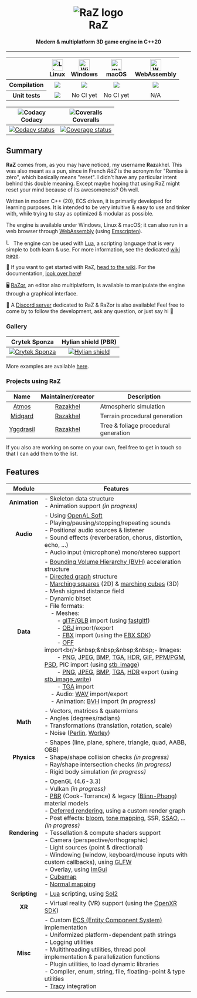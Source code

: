<h1 align="center">
    <img alt="RaZ logo" src="https://i.imgur.com/rwGGcpr.png" />
    <br/>
    RaZ
</h1>

<h4 align="center">Modern &amp; multiplatform 3D game engine in C++20</h4>

---

<table>
    <thead>
        <tr>
            <th></th>
            <th>
                <img alt="Linux build" src="https://upload.wikimedia.org/wikipedia/commons/thumb/3/3c/TuxFlat.svg/800px-TuxFlat.svg.png" align="center" height="30" /><br />
                Linux
            </th>
            <th>
                <img alt="Windows build" src="https://upload.wikimedia.org/wikipedia/commons/thumb/7/76/Windows_logo_-_2012_%28dark_blue%2C_lines_thinner%29.svg/414px-Windows_logo_-_2012_%28dark_blue%2C_lines_thinner%29.svg.png" align="center" height="30" /><br />
                Windows
            </th>
            <th>
                <img alt="macOS build" src="https://upload.wikimedia.org/wikipedia/commons/thumb/f/fa/Apple_logo_black.svg/245px-Apple_logo_black.svg.png" align="center" height="30" /><br />
                macOS
            </th>
            <th>
                <img alt="WASM build" src="https://upload.wikimedia.org/wikipedia/commons/thumb/3/30/WebAssembly_Logo.png/150px-WebAssembly_Logo.png" align="center" height="30" /><br />
                WebAssembly
            </th>
        </tr>
    </thead>
    <tbody>
        <tr>
            <th align="center">Compilation</th>
            <td align="center"><a alt="Linux build status" href="https://github.com/Razakhel/RaZ/actions"><img src="https://github.com/Razakhel/RaZ/actions/workflows/RaZ.yml/badge.svg?branch=master" /></a></td>
            <td align="center"><a alt="Windows build status" href="https://github.com/Razakhel/RaZ/actions"><img src="https://github.com/Razakhel/RaZ/actions/workflows/RaZ.yml/badge.svg?branch=master" /></a></td>
            <td align="center"><a alt="macOS build status" href="https://github.com/Razakhel/RaZ/actions"><img src="https://github.com/Razakhel/RaZ/actions/workflows/RaZ.yml/badge.svg?branch=master" /></a></td>
            <td align="center"><a alt="WASM build status" href="https://github.com/Razakhel/RaZ/actions"><img src="https://github.com/Razakhel/RaZ/actions/workflows/RaZ.yml/badge.svg?branch=master" /></a></td>
        </tr>
        <tr>
            <th align="center">Unit tests</th>
            <td align="center"><a alt="Linux tests build status" href="https://github.com/Razakhel/RaZ/actions"><img src="https://github.com/Razakhel/RaZ/actions/workflows/RaZ.yml/badge.svg?branch=master" /></a></td>
            <td align="center">No CI yet</td>
            <td align="center">No CI yet</td>
            <td align="center">N/A</td>
        </tr>
    </tbody>
</table>

|             <img alt="Codacy" src="https://avatars.githubusercontent.com/u/1834093?s=30&v=4" align="center" /><br />Codacy              |    <img alt="Coveralls" src="https://avatars3.githubusercontent.com/ml/318?s=30&v=4" align="center" /><br />Coveralls    |
|:---------------------------------------------------------------------------------------------------------------------------------------:|:------------------------------------------------------------------------------------------------------------------------:|
| [![Codacy status](https://api.codacy.com/project/badge/Grade/2c8f744cfabc41ada9bd73f72ddd080f)](https://app.codacy.com/gh/Razakhel/RaZ) | [![Coverage status](https://coveralls.io/repos/github/Razakhel/RaZ/badge.svg)](https://coveralls.io/github/Razakhel/RaZ) |

## Summary

**RaZ** comes from, as you may have noticed, my username **Raz**akhel. This was also meant as a pun, since in French _RàZ_ is the acronym for "Remise à zéro", which basically means "reset". I didn't have any particular intent behind this double meaning. Except maybe hoping that using RaZ might reset your mind because of its awesomeness? Oh well.

Written in modern C++ (20), ECS driven, it is primarily developed for learning purposes. It is intended to be very intuitive & easy to use and tinker with, while trying to stay as optimized & modular as possible.

The engine is available under Windows, Linux & macOS; it can also run in a web browser through [WebAssembly](https://webassembly.org/) (using [Emscripten](https://emscripten.org/)).

<img alt="Lua logo" src="https://upload.wikimedia.org/wikipedia/commons/thumb/c/cf/Lua-Logo.svg/30px-Lua-Logo.svg.png" height="16" width="16" /> The engine can be used with [Lua](https://www.lua.org/about.html), a scripting language that is very simple to both learn & use. For more information, see the dedicated [wiki page](https://github.com/Razakhel/RaZ/wiki/Lua).

📖 If you want to get started with RaZ, [head to the wiki](https://github.com/Razakhel/RaZ/wiki). For the documentation, [look over here](http://razakhel.github.io/RaZ/doc/)!

🖥️ [RaZor](https://github.com/Razakhel/RaZor), an editor also multiplatform, is available to manipulate the engine through a graphical interface.

💬 A [Discord server](https://discord.gg/25YGDED) dedicated to RaZ & RaZor is also available! Feel free to come by to follow the development, ask any question, or just say hi 👋

### Gallery

|                                    Crytek Sponza                                     |                                 Hylian shield (PBR)                                  |
|:------------------------------------------------------------------------------------:|:------------------------------------------------------------------------------------:|
| [![Crytek Sponza](https://i.imgur.com/Tr1nnjV.jpg)](https://i.imgur.com/Tr1nnjV.jpg) | [![Hylian shield](https://i.imgur.com/UZ90KKJ.jpg)](https://i.imgur.com/UZ90KKJ.jpg) |

More examples are available [here](https://github.com/Razakhel/RaZ/wiki/Examples).

### Projects using RaZ

|                        Name                        |           Maintainer/creator            | Description                          |
|:--------------------------------------------------:|:---------------------------------------:|--------------------------------------|
|     [Atmos](https://github.com/Razakhel/Atmos)     | [Razakhel](https://github.com/Razakhel) | Atmospheric simulation               |
|   [Midgard](https://github.com/Razakhel/Midgard)   | [Razakhel](https://github.com/Razakhel) | Terrain procedural generation        |
| [Yggdrasil](https://github.com/Razakhel/Yggdrasil) | [Razakhel](https://github.com/Razakhel) | Tree & foliage procedural generation |

If you also are working on some on your own, feel free to get in touch so that I can add them to the list.

## Features

|    Module     | Features                                                                                                                                                                                                                                                                                                                                                                                                                                                                                                                                                                                                                                                                                                                                                                                                                                                                                                                                                                                                                                                                                                                                                                                                                                                                                                                                                                                                                                                                                                                                                                                                                                                                                                                                                                                                                                                                                                                                                                                                                                                                                                                                                                                                                                                                                                                                                                                                                                                     |
|:-------------:|--------------------------------------------------------------------------------------------------------------------------------------------------------------------------------------------------------------------------------------------------------------------------------------------------------------------------------------------------------------------------------------------------------------------------------------------------------------------------------------------------------------------------------------------------------------------------------------------------------------------------------------------------------------------------------------------------------------------------------------------------------------------------------------------------------------------------------------------------------------------------------------------------------------------------------------------------------------------------------------------------------------------------------------------------------------------------------------------------------------------------------------------------------------------------------------------------------------------------------------------------------------------------------------------------------------------------------------------------------------------------------------------------------------------------------------------------------------------------------------------------------------------------------------------------------------------------------------------------------------------------------------------------------------------------------------------------------------------------------------------------------------------------------------------------------------------------------------------------------------------------------------------------------------------------------------------------------------------------------------------------------------------------------------------------------------------------------------------------------------------------------------------------------------------------------------------------------------------------------------------------------------------------------------------------------------------------------------------------------------------------------------------------------------------------------------------------------------|
| **Animation** | - Skeleton data structure<br/>- Animation support _(in progress)_                                                                                                                                                                                                                                                                                                                                                                                                                                                                                                                                                                                                                                                                                                                                                                                                                                                                                                                                                                                                                                                                                                                                                                                                                                                                                                                                                                                                                                                                                                                                                                                                                                                                                                                                                                                                                                                                                                                                                                                                                                                                                                                                                                                                                                                                                                                                                                                            |
|   **Audio**   | - Using [OpenAL Soft](https://openal-soft.org/)<br/>- Playing/pausing/stopping/repeating sounds<br/>- Positional audio sources & listener<br/>- Sound effects (reverberation, chorus, distortion, echo, ...)<br/>- Audio input (microphone) mono/stereo support                                                                                                                                                                                                                                                                                                                                                                                                                                                                                                                                                                                                                                                                                                                                                                                                                                                                                                                                                                                                                                                                                                                                                                                                                                                                                                                                                                                                                                                                                                                                                                                                                                                                                                                                                                                                                                                                                                                                                                                                                                                                                                                                                                                              |
|   **Data**    | - [Bounding Volume Hierarchy (BVH)](https://en.wikipedia.org/wiki/Bounding_volume_hierarchy) acceleration structure<br/>- [Directed graph](https://en.wikipedia.org/wiki/Directed_graph) structure<br/>- [Marching squares](https://en.wikipedia.org/wiki/Marching_squares) (2D) & [marching cubes](https://en.wikipedia.org/wiki/Marching_cubes) (3D)<br/>- Mesh signed distance field<br/>- Dynamic bitset<br/>- File formats:<br/>&nbsp;&nbsp;&nbsp;&nbsp;- Meshes:<br/>&nbsp;&nbsp;&nbsp;&nbsp;&nbsp;&nbsp;&nbsp;&nbsp;- [glTF/GLB](https://en.wikipedia.org/wiki/GlTF) import (using [fastgltf](https://github.com/spnda/fastgltf))<br/>&nbsp;&nbsp;&nbsp;&nbsp;&nbsp;&nbsp;&nbsp;&nbsp;- [OBJ](https://en.wikipedia.org/wiki/Wavefront_.obj_file) import/export<br/>&nbsp;&nbsp;&nbsp;&nbsp;&nbsp;&nbsp;&nbsp;&nbsp;- [FBX](https://en.wikipedia.org/wiki/FBX) import (using the [FBX SDK](https://www.autodesk.com/developer-network/platform-technologies/fbx))<br/>&nbsp;&nbsp;&nbsp;&nbsp;&nbsp;&nbsp;&nbsp;&nbsp;- [OFF](https://en.wikipedia.org/wiki/OFF_(file_format)) import<br/>&nbsp;&nbsp;&nbsp;&nbsp;- Images:<br/>&nbsp;&nbsp;&nbsp;&nbsp;&nbsp;&nbsp;&nbsp;&nbsp;- [PNG](https://en.wikipedia.org/wiki/Portable_Network_Graphics), [JPEG](https://en.wikipedia.org/wiki/JPEG), [BMP](https://en.wikipedia.org/wiki/BMP_file_format), [TGA](https://en.wikipedia.org/wiki/Truevision_TGA), [HDR](https://en.wikipedia.org/wiki/RGBE_image_format), [GIF](https://en.wikipedia.org/wiki/GIF), [PPM/PGM](https://en.wikipedia.org/wiki/Netpbm#File_formats), [PSD](https://en.wikipedia.org/wiki/Adobe_Photoshop#File_format), PIC import (using [stb_image](https://github.com/nothings/stb))<br/>&nbsp;&nbsp;&nbsp;&nbsp;&nbsp;&nbsp;&nbsp;&nbsp;- [PNG](https://en.wikipedia.org/wiki/Portable_Network_Graphics), [JPEG](https://en.wikipedia.org/wiki/JPEG), [BMP](https://en.wikipedia.org/wiki/BMP_file_format), [TGA](https://en.wikipedia.org/wiki/Truevision_TGA), [HDR](https://en.wikipedia.org/wiki/RGBE_image_format) export (using [stb_image_write](https://github.com/nothings/stb))<br/>&nbsp;&nbsp;&nbsp;&nbsp;&nbsp;&nbsp;&nbsp;&nbsp;- [TGA](https://en.wikipedia.org/wiki/Truevision_TGA) import<br/>&nbsp;&nbsp;&nbsp;&nbsp;- Audio: [WAV](https://en.wikipedia.org/wiki/WAV) import/export<br/>&nbsp;&nbsp;&nbsp;&nbsp;- Animation: [BVH](https://en.wikipedia.org/wiki/Biovision_Hierarchy) import _(in progress)_ |
|   **Math**    | - Vectors, matrices & quaternions<br/>- Angles (degrees/radians)<br/>- Transformations (translation, rotation, scale)<br/>- Noise ([Perlin](https://en.wikipedia.org/wiki/Perlin_noise), [Worley](https://en.wikipedia.org/wiki/Worley_noise))                                                                                                                                                                                                                                                                                                                                                                                                                                                                                                                                                                                                                                                                                                                                                                                                                                                                                                                                                                                                                                                                                                                                                                                                                                                                                                                                                                                                                                                                                                                                                                                                                                                                                                                                                                                                                                                                                                                                                                                                                                                                                                                                                                                                               |
|  **Physics**  | - Shapes (line, plane, sphere, triangle, quad, AABB, OBB)<br/>- Shape/shape collision checks _(in progress)_<br/>- Ray/shape intersection checks _(in progress)_<br/>- Rigid body simulation _(in progress)_                                                                                                                                                                                                                                                                                                                                                                                                                                                                                                                                                                                                                                                                                                                                                                                                                                                                                                                                                                                                                                                                                                                                                                                                                                                                                                                                                                                                                                                                                                                                                                                                                                                                                                                                                                                                                                                                                                                                                                                                                                                                                                                                                                                                                                                 |
| **Rendering** | - OpenGL (4.6-3.3)<br/>- Vulkan _(in progress)_<br/>- [PBR](https://en.wikipedia.org/wiki/Physically_based_rendering) (Cook-Torrance) & legacy ([Blinn-Phong](https://en.wikipedia.org/wiki/Blinn–Phong_reflection_model)) material models<br/>- [Deferred rendering](https://en.wikipedia.org/wiki/Deferred_shading), using a custom render graph<br/>- Post effects: [bloom](https://en.wikipedia.org/wiki/Bloom_(shader_effect)), [tone mapping](https://en.wikipedia.org/wiki/Tone_mapping), SSR, [SSAO](https://en.wikipedia.org/wiki/Screen_space_ambient_occlusion), ... _(in progress)_<br/>- Tessellation & compute shaders support<br/>- Camera (perspective/orthographic)<br/>- Light sources (point & directional)<br/>- Windowing (window, keyboard/mouse inputs with custom callbacks), using [GLFW](https://www.glfw.org/)<br/>- Overlay, using [ImGui](https://github.com/ocornut/imgui)<br/>- [Cubemap](https://en.wikipedia.org/wiki/Cube_mapping)<br/>- [Normal mapping](https://en.wikipedia.org/wiki/Normal_mapping)                                                                                                                                                                                                                                                                                                                                                                                                                                                                                                                                                                                                                                                                                                                                                                                                                                                                                                                                                                                                                                                                                                                                                                                                                                                                                                                                                                                                                    |
| **Scripting** | - [Lua](https://www.lua.org/about.html) scripting, using [Sol2](https://github.com/ThePhD/sol2)                                                                                                                                                                                                                                                                                                                                                                                                                                                                                                                                                                                                                                                                                                                                                                                                                                                                                                                                                                                                                                                                                                                                                                                                                                                                                                                                                                                                                                                                                                                                                                                                                                                                                                                                                                                                                                                                                                                                                                                                                                                                                                                                                                                                                                                                                                                                                              |
|    **XR**     | - Virtual reality (VR) support (using the [OpenXR SDK](https://github.com/KhronosGroup/OpenXR-SDK))                                                                                                                                                                                                                                                                                                                                                                                                                                                                                                                                                                                                                                                                                                                                                                                                                                                                                                                                                                                                                                                                                                                                                                                                                                                                                                                                                                                                                                                                                                                                                                                                                                                                                                                                                                                                                                                                                                                                                                                                                                                                                                                                                                                                                                                                                                                                                          |
|   **Misc**    | - Custom [ECS (Entity Component System)](https://en.wikipedia.org/wiki/Entity_component_system) implementation<br/>- Uniformized platform-dependent path strings<br/>- Logging utilities<br/>- Multithreading utilities, thread pool implementation & parallelization functions<br/>- Plugin utilities, to load dynamic libraries<br/>- Compiler, enum, string, file, floating-point & type utilities<br/>- [Tracy](https://github.com/wolfpld/tracy) integration                                                                                                                                                                                                                                                                                                                                                                                                                                                                                                                                                                                                                                                                                                                                                                                                                                                                                                                                                                                                                                                                                                                                                                                                                                                                                                                                                                                                                                                                                                                                                                                                                                                                                                                                                                                                                                                                                                                                                                                            |

